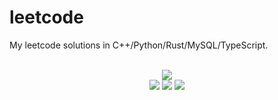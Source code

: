 # leetcode
My leetcode solutions in C++/Python/Rust/MySQL/TypeScript.

<div align="center">
<br/>
<img src="https://img.shields.io/badge/Solved-778/3292%20=%2023%25-blue.svg?style=flat-square" />
<br/>
<img src="https://img.shields.io/badge/Easy-306/826-5CB85D.svg?style=flat-square" />
<img src="https://img.shields.io/badge/Medium-373/1721-F0AE4E.svg?style=flat-square" />
<img src="https://img.shields.io/badge/Hard-99/745-D95450.svg?style=flat-square" />
</div>